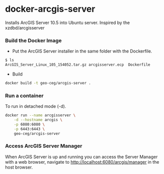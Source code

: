 # docker-arcgis-server
Installs ArcGIS Server 10.5 into Ubuntu server.
Inspired by the xzdbd/arcgisserver

### Build the Docker Image

* Put the ArcGIS Server installer in the same folder with the Dockerfile.

```bash
$ ls
ArcGIS_Server_Linux_105_154052.tar.gz arcgisserver.ecp  Dockerfile
```

* Build 

```bash 
docker build -t geo-ceg/arcgis-server .
```

### Run a container 

To run in detached mode (-d).

```bash
docker run --name arcgisserver \
	-d --hostname arcgis \
	-p 6080:6080 \
	-p 6443:6443 \
	geo-ceg/arcgis-server
```
### Access ArcGIS Server Manager

When ArcGIS Server is up and running you can access the Server Manager with a web browser, 
navigate to [http://localhost:6080/arcgis/manager](http://localhost:6080/arcgis/manager) in the host browser.

